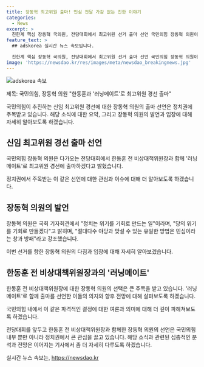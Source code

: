```yaml
---
title: 장동혁 최고위원 출마! 민심 전달 가감 없는 친한 이야기
categories:
  - News
excerpt: >
  친한계 핵심 장동혁 국의원, 전당대회에서 최고위원 선거 출마 선언 국민의힘 장동혁 의원이 전당대회에서 러닝메이트로 최고위원 선거에 출마 선언했습니다. 정치를 위기에서 기회로 만들겠다며 야당과의 맞서 싸울 의지를 밝히고, 특검법에 대한 입장도 공개했습니다. 추가정보를 원하신다면 YTN을 찾아보세요. [YTN]
feature_text: >
  ## adskorea 실시간 뉴스 속보입니다.

  친한계 핵심 장동혁 국의원, 전당대회에서 최고위원 선거 출마 선언 국민의힘 장동혁 의원이 전당대회에서 러닝메이트로 최고위원 선거에 출마 선언했습니다. 정치를 위기에서 기회로 만들겠다며 야당과의 맞서 싸울 의지를 밝히고, 특검법에 대한 입장도 공개했습니다. 추가정보를 원하신다면 YTN을 찾아보세요. [YTN]
image: 'https://newsdao.kr/res/images/meta/newsdao_breakingnews.jpg'
---
```


<p><img src="https://newsdao.kr/res/images/meta/newsdao_breakingnews.jpg" alt="adskorea 속보" /></p>

<p>제목: 국민의힘, 장동혁 의원 "한동훈과 '러닝메이트'로 최고위원 경선 출마"</p>

<p>국민의힘이 추진하는 신임 최고위원 경선에 대한 장동혁 의원의 출마 선언은 정치권에 주목받고 있습니다. 해당 소식에 대한 요약, 그리고 장동혁 의원의 발언과 입장에 대해 자세히 알아보도록 하겠습니다.</p>

<h2 data-ke-size="size26">신임 최고위원 경선 출마 선언</h2>

<p>국민의힘&nbsp;장동혁 의원은 다가오는 전당대회에서 한동훈 전 비상대책위원장과 함께 '러닝메이트'로 최고위원 경선에 출마하겠다고 밝혔습니다.</p>

<p data-ke-size="size16">정치권에서 주목받는 이 같은 선언에 대한 관심과 이슈에 대해 더 알아보도록 하겠습니다.</p>

<h2 data-ke-size="size26">장동혁 의원의 발언</h2>

<p>장동혁 의원은 국회 기자회견에서 "정치는 위기를 기회로 만드는 일"이라며, "당의 위기를 기회로 만들겠다"고 밝히며, "절대다수 야당과 맞설 수 있는 유일한 방법은 민심이라는 창과 방패"라고 강조했습니다.</p>

<p data-ke-size="size16">이번 선거를 향한 장동혁 의원의 다짐과 입장에 대해 자세히 알아보겠습니다.</p>

<h2 data-ke-size="size26">한동훈 전 비상대책위원장과의 '러닝메이트'</h2>

<p>한동훈 전 비상대책위원장에 대한 장동혁 의원의 선택은 큰 주목을 받고 있습니다. '러닝메이트'로 함께 출마를 선언한 이들의 의지와 향후 전망에 대해 살펴보도록 하겠습니다.</p>

<p data-ke-size="size16">국민의힘 내에서 이 같은 파격적인 결정에 대한 여론과 의미에 대해 더 깊이 파헤쳐보도록 하겠습니다.</p>

<p>전당대회를 앞두고 한동훈 전 비상대책위원장과 함께한 장동혁 의원의 선언은 국민의힘 내부 뿐만 아니라 정치권에서 큰 관심을 끌고 있습니다. 해당 소식과 관련된 심층적인 분석과 전망은 이어지는 기사에서 좀 더 자세히 다루도록 하겠습니다.</p>
실시간 뉴스 속보는, <a href="https://newsdao.kr" rel="dofollow">https://newsdao.kr</a>


